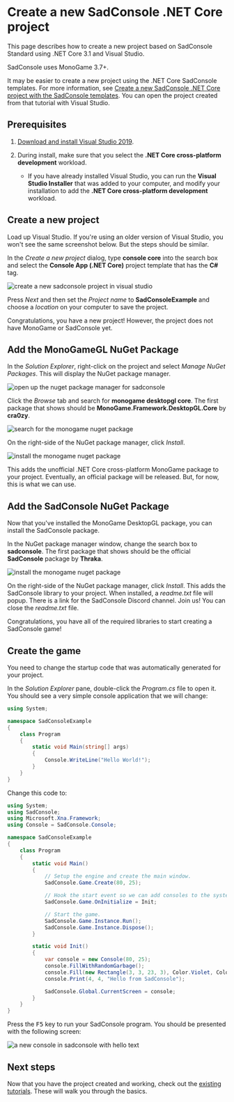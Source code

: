 # Create a new SadConsole .NET Core project

This page describes how to create a new project based on SadConsole Standard using .NET Core 3.1 and Visual Studio.

SadConsole uses MonoGame 3.7+.

It may be easier to create a new project using the .NET Core SadConsole templates. For more information, see [Create a new SadConsole .NET Core project with the SadConsole templates](getting-started-sadconsole-core-cli-template.md). You can open the project created from that tutorial with Visual Studio.

## Prerequisites

01. [Download and install Visual Studio 2019](https://visualstudio.microsoft.com/vs/).
02. During install, make sure that you select the **.NET Core cross-platform development** workload.

    - If you have already installed Visual Studio, you can run the **Visual Studio Installer** that was added to your computer, and modify your installation to add the **.NET Core cross-platform development** workload.

## Create a new project

Load up Visual Studio. If you're using an older version of Visual Studio, you won't see the same screenshot below. But the steps should be similar.

In the *Create a new project* dialog, type **console core** into the search box and select the **Console App (.NET Core)** project template that has the **C#** tag.

![create a new sadconsole project in visual studio](~/images/getting-started-sadconsole-core-visualstudio/new-project-dialog.png)

Press _Next_ and then set the _Project name_ to **SadConsoleExample** and choose a _location_ on your computer to save the project.

Congratulations, you have a new project! However, the project does not have MonoGame or SadConsole yet.

## Add the MonoGameGL NuGet Package

In the _Solution Explorer_, right-click on the project and select _Manage NuGet Packages_. This will display the NuGet package manager.

![open up the nuget package manager for sadconsole](~/images/getting-started-sadconsole-core-visualstudio/manage-nuget-packages.png)

Click the _Browse_ tab and search for **monogame desktopgl core**. The first package that shows should be **MonoGame.Framework.DesktopGL.Core** by **cra0zy**.

![search for the monogame nuget package](~/images/getting-started-sadconsole-core-visualstudio/nuget-monogame.png)

On the right-side of the NuGet package manager, click _Install_.

![install the monogame nuget package](~/images/getting-started-sadconsole-core-visualstudio/nuget-monogame-install-button.png)

This adds the unofficial .NET Core cross-platform MonoGame package to your project. Eventually, an official package will be released. But, for now, this is what we can use.

## Add the SadConsole NuGet Package

Now that you've installed the MonoGame DesktopGL package, you can install the SadConsole package.

In the NuGet package manager window, change the search box to **sadconsole**. The first package that shows should be the official **SadConsole** package by **Thraka**.

![install the monogame nuget package](~/images/getting-started-sadconsole-core-visualstudio/nuget-sadconsole.png)

On the right-side of the NuGet package manager, click _Install_. This adds the SadConsole library to your project. When installed, a _readme.txt_ file will popup. There is a link for the SadConsole Discord channel. Join us! You can close the _readme.txt_ file.

Congratulations, you have all of the required libraries to start creating a SadConsole game!

## Create the game

You need to change the startup code that was automatically generated for your project.

In the _Solution Explorer_ pane, double-click the _Program.cs_ file to open it. You should see a very simple console application that we will change:

```csharp
using System;

namespace SadConsoleExample
{
    class Program
    {
        static void Main(string[] args)
        {
            Console.WriteLine("Hello World!");
        }
    }
}
```

Change this code to:

```csharp
using System;
using SadConsole;
using Microsoft.Xna.Framework;
using Console = SadConsole.Console;

namespace SadConsoleExample
{
    class Program
    {
        static void Main()
        {
            // Setup the engine and create the main window.
            SadConsole.Game.Create(80, 25);

            // Hook the start event so we can add consoles to the system.
            SadConsole.Game.OnInitialize = Init;

            // Start the game.
            SadConsole.Game.Instance.Run();
            SadConsole.Game.Instance.Dispose();
        }

        static void Init()
        {
            var console = new Console(80, 25);
            console.FillWithRandomGarbage();
            console.Fill(new Rectangle(3, 3, 23, 3), Color.Violet, Color.Black, 0, 0);
            console.Print(4, 4, "Hello from SadConsole");

            SadConsole.Global.CurrentScreen = console;
        }
    }
}
```

Press the <kbd>F5</kbd> key to run your SadConsole program. You should be presented with the following screen:

![a new console in sadconsole with hello text](~/images/getting-started-sadconsole-core-visualstudio/sadconsole-finished.png)

## Next steps

Now that you have the project created and working, check out the [existing tutorials](intro.md). These will walk you through the basics.
